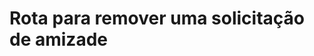 #  Rota para remover uma solicitação de amizade

<api-endpoint openapi-path="../../specifications/shapeUpSwagger2.json" method="DELETE" endpoint="/v1/Friend/removeFriendRequest/{profileId}"/>